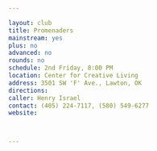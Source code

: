```yaml
---

layout: club
title: Promenaders
mainstream: yes
plus: no
advanced: no
rounds: no
schedule: 2nd Friday, 8:00 PM
location: Center for Creative Living
address: 3501 SW 'F' Ave., Lawton, OK
directions: 
caller: Henry Israel
contact: (405) 224-7117, (580) 549-6277
website: 



---
```


